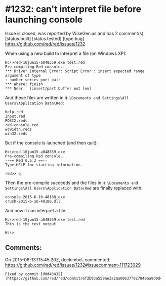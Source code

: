 
#1232: can't interpret file before launching console
================================================================================
Issue is closed, was reported by WiseGenius and has 2 comment(s).
[status.built] [status.tested] [type.bug]
<https://github.com/red/red/issues/1232>

When using a new build to interpret a file (on Windows XP):

```
H:\>red-10jun15-a048359.exe test.red
Pre-compiling Red console...
*** Driver Internal Error: Script Error : insert expected range argument of type
: number series port pair
*** Where: finish
*** Near:  [insert/part buffer out len]
```

And these files are written in `H:\Documents and Settings\All Users\Application Data\Red`:

```
help.red
input.red
POSIX.reds
red-console.red
wcwidth.reds
win32.reds
```

But if the console is launched (and then quit):

```
H:\>red-10jun15-a048359.exe
Pre-compiling Red console...
--== Red 0.5.3 ==--
Type HELP for starting information.

red>> q
```

Then the pre-compile succeeds and the files in `H:\Documents and Settings\All Users\Application Data\Red` are finally replaced with:

```
console-2015-6-10-48188.exe
crush-2015-6-10-48188.dll
```

And now it can interpret a file:

```
H:\>red-10jun15-a048359.exe test.red
This is the test output.

H:\>
```



Comments:
--------------------------------------------------------------------------------

On 2015-06-13T15:45:20Z, dockimbel, commented:
<https://github.com/red/red/issues/1232#issuecomment-111723029>

    Fixed by commit [d0d43432](https://github.com/red/red/commit/ef2b93a559ae3a2aa00e37fe27840aa9d0d43432).

